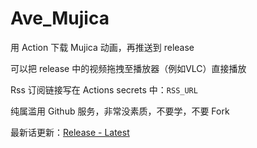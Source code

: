 # Ave_Mujica

用 Action 下载 Mujica 动画，再推送到 release

可以把 release 中的视频拖拽至播放器（例如VLC）直接播放

Rss 订阅链接写在 Actions secrets 中：`RSS_URL`

纯属滥用 Github 服务，非常没素质，不要学，不要 Fork

最新话更新：[Release - Latest](https://github.com/Averteee/Ave_Mujica/releases/latest)
